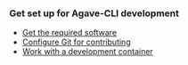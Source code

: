 ### Get set up for Agave-CLI development

* [Get the required software](software-required.md)
* [Configure Git for contributing](set-up-git.md)
* [Work with a development container](set-up-dev-env.md)
